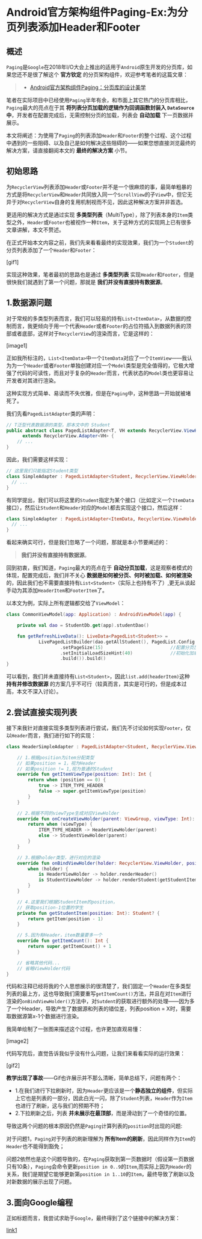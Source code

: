 # Android官方架构组件Paging-Ex:为分页列表添加Header和Footer

## 概述

`Paging`是`Google`在2018年I/O大会上推出的适用于`Android`原生开发的分页库，如果您还不是很了解这个 **官方钦定** 的分页架构组件，欢迎参考笔者的这篇文章：

>* [Android官方架构组件Paging：分页库的设计美学](https://www.jianshu.com/p/10bf4bf59122)

笔者在实际项目中已经使用`Paging`半年有余，和市面上其它热门的分页库相比，`Paging`最大的亮点在于其 **将列表分页加载的逻辑作为回调函数封装入 `DataSource` 中**，开发者在配置完成后，无需控制分页的加载，列表会 **自动加载** 下一页数据并展示。

本文将阐述：为使用了`Paging`的列表添加`Header`和`Footer`的整个过程、这个过程中遇到的一些阻碍、以及自己是如何解决这些阻碍的——如果您想直接浏览最终的解决方案，请直接翻阅本文的 **最终的解决方案** 小节。

## 初始思路

为`RecyclerView`列表添加`Header`或`Footer`并不是一个很麻烦的事，最简单粗暴的方式是将`RecyclerView`和`Header`共同放入同一个`ScrollView`的子`View`中，但它无异于对`RecyclerView`自身的复用机制视而不见，因此这种解决方案并非首选。

更适用的解决方式是通过实现 **多类型列表**（MultiType），除了列表本身的`Item`类型之外，`Header`或`Footer`也被视作一种`Item`，关于这种方式的实现网上已有很多文章讲解，本文不赘述。

在正式开始本文内容之前，我们先来看看最终的实现效果，我们为一个`Student`的分页列表添加了一个`Header`和`Footer`：

[gif1]

实现这种效果，笔者最初的思路也是通过 **多类型列表** 实现`Header`和`Footer`，但是很快我们就遇到了第一个问题，那就是 **我们并没有直接持有数据源**。

## 1.数据源问题

对于常规的多类型列表而言，我们可以轻易的持有`List<ItemData>`，从数据的控制而言，我更倾向于用一个代表`Header`或者`Footer`的占位符插入到数据列表的顶部或者底部，这样对于`RecyclerView`的渲染而言，它是这样的：

[image1]

正如我所标注的，`List<ItemData>`中一个`ItemData`对应了一个`ItemView`——我认为为一个`Header`或者`Footer`单独创建对应一个`Model`类型是完全值得的，它极大增强了代码的可读性，而且对于复杂的`Header`而言，代表状态的`Model`类也更容易让开发者对其进行渲染。

这种实现方式简单、易读而不失优雅，但是在`Paging`中，这种思路一开始就被堵死了。

我们先看`PagedListAdapter`类的声明：

```Java
// T泛型代表数据源的类型，即本文中的 Student
public abstract class PagedListAdapter<T, VH extends RecyclerView.ViewHolder>
      extends RecyclerView.Adapter<VH> {
    // ...
}
```

因此，我们需要这样实现：

```kotlin
// 这里我们只能指定Student类型
class SimpleAdapter : PagedListAdapter<Student, RecyclerView.ViewHolder>(diffCallback) {
  // ...
}
```

有同学提出，我们可以将这里的`Student`指定为某个接口（比如定义一个`ItemData`接口），然后让`Student`和`Header`对应的`Model`都去实现这个接口，然后这样：

```kotlin
class SimpleAdapter : PagedListAdapter<ItemData, RecyclerView.ViewHolder>(diffCallback) {
  // ...
}
```

看起来确实可行，但是我们忽略了一个问题，那就是本小节要阐述的：

> **我们并没有直接持有数据源**。

回到初衷，我们知道，`Paging`最大的亮点在于 **自动分页加载**，这是观察者模式的体现，配置完成后，我们并不关心 **数据是如何被分页、何时被加载、如何被渲染** 的，因此我们也不需要直接持有`List<Student>`（实际上也持有不了）,更无从谈起手动为其添加`HeaderItem`和`FooterItem`了。

以本文为例，实际上所有逻辑都交给了`ViewModel`：

```KOTLIN
class CommonViewModel(app: Application) : AndroidViewModel(app) {

    private val dao = StudentDb.get(app).studentDao()

    fun getRefreshLiveData(): LiveData<PagedList<Student>> =
            LivePagedListBuilder(dao.getAllStudent(), PagedList.Config.Builder()
                    .setPageSize(15)                         //配置分页加载的数量
                    .setInitialLoadSizeHint(40)              //初始化加载的数量
                    .build()).build()
}
```

可以看到，我们并未直接持有`List<Student>`，因此`list.add(headerItem)`这种 **持有并修改数据源** 的方案几乎不可行（较真而言，其实是可行的，但是成本过高，本文不深入讨论）。

## 2.尝试直接实现列表

接下来我针对直接实现多类型列表进行尝试，我们先不讨论如何实现`Footer`，仅以`Header`而言，我们进行如下的实现：

```Kotlin
class HeaderSimpleAdapter : PagedListAdapter<Student, RecyclerView.ViewHolder>(diffCallback) {

    // 1.根据position为item分配类型
    // 如果position = 1，视为Header
    // 如果position != 1,视为普通的Student
    override fun getItemViewType(position: Int): Int {
        return when (position == 0) {
            true -> ITEM_TYPE_HEADER
            false -> super.getItemViewType(position)
        }
    }

    // 2.根据不同的viewType生成对应ViewHolder
    override fun onCreateViewHolder(parent: ViewGroup, viewType: Int): RecyclerView.ViewHolder {
        return when (viewType) {
            ITEM_TYPE_HEADER -> HeaderViewHolder(parent)
            else -> StudentViewHolder(parent)
        }
    }

    // 3.根据holder类型，进行对应的渲染
    override fun onBindViewHolder(holder: RecyclerView.ViewHolder, position: Int) {
        when (holder) {
            is HeaderViewHolder -> holder.renderHeader()
            is StudentViewHolder -> holder.renderStudent(getStudentItem(position))
        }
    }

    // 4.这里我们根据StudentItem的position，
    // 获取position-1位置的学生
    private fun getStudentItem(position: Int): Student? {
        return getItem(position - 1)
    }

    // 5.因为有Header，item数量要多一个
    override fun getItemCount(): Int {
        return super.getItemCount() + 1
    }

    // 省略其他代码...
    // 省略ViewHolder代码
}    
```

代码和注释已经将我的个人思想展示的很清楚了，我们固定一个`Header`在多类型列表的最上方，这也导致我们需要重写`getItemCount()`方法，并且在对`Item`进行渲染的`onBindViewHolder()`方法中，对`Sutdent`的获取进行额外的处理——因为多了一个Header，导致产生了数据源和列表的错位差，列表position = X时，需要取数据源第x-1个数据进行渲染。

我简单绘制了一张图来描述这个过程，也许更加直观易懂：

[image2]

代码写完后，直觉告诉我似乎没有什么问题，让我们来看看实际的运行效果：

[gif2]

**教学出现了事故**——Gif也许展示并不那么清晰，简单总结下，问题有两个：

* 1.在我们进行下拉刷新时，因为`Header`更应该是一个**静态独立的组件**，但实际上它也是列表的一部分，因此白光一闪，除了`Student`列表，`Header`作为`Item`也进行了刷新，这与我们的预期不符；
* 2.下拉刷新之后，列表 **并未展示在最顶部**，而是滑动到了一个奇怪的位置。

导致这两个问题的根本原因仍然是`Paging`计算列表的`position`时出现的问题:

对于问题1，`Paging`对于列表的刷新理解为 **所有Item的刷新**，因此同样作为`Item`的`Header`也不能得到豁免；

问题2依然也是这个问题导致的，在`Paging`获取到第一页数据时（假设第一页数据只有10条），`Paging`会命令更新`position in 0..9`的`Item`,而实际上因为`Header`的关系，我们是期望它能够更新第`position in 1..10`的`Item`，最终导致了刷新以及对新数据的展示出现了问题。

## 3.面向Google编程

正如标题而言，我尝试求助于`Google`，最终得到了这个链接中的解决方案：

[link1]()
